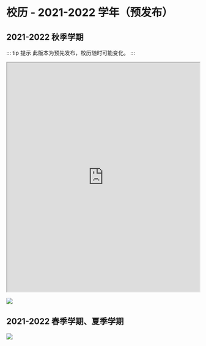 # 校历 - 2021-2022 学年（预发布）

## 2021-2022 秋季学期
::: tip 提示
此版本为预先发布，校历随时可能变化。
:::

<iframe src="https://mirrors.sustech.edu.cn/site/sustech-online/pdfjs/web/viewer.html?file=https://cdn.jsdelivr.net/gh/sustc/sustech-online-ng@master/docs/calendar/2021-2022-excel.pdf" width="100%" height="600" ></iframe>

<a data-fancybox title="" href="https://cdn.jsdelivr.net/gh/sustc/sustech-online-ng@master/docs/calendar/pic/212201.jpg">![](https://cdn.jsdelivr.net/gh/sustc/sustech-online-ng@master/docs/calendar/pic/212201.jpg)</a>



## 2021-2022 春季学期、夏季学期

<a data-fancybox title="" href="https://cdn.jsdelivr.net/gh/sustc/sustech-online-ng@master/docs/calendar/pic/212202.jpg">![](https://cdn.jsdelivr.net/gh/sustc/sustech-online-ng@master/docs/calendar/pic/212202.jpg)</a>

